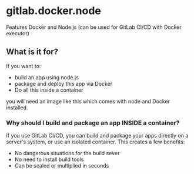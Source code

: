 # gitlab.docker.node
Features Docker and Node.js (can be used for GitLab CI/CD with Docker executor)

## What is it for?
If you want to:
- build an app using node.js
- package and deploy this app via Docker
- Do all this inside a container

you will need an image like this which comes with node and Docker installed.

### Why should I build and package an app INSIDE a container?
If you use GitLab CI/CD, you can build and package your apps directly on a server's system, or use an isolated container. 
This creates a few benefits:
- No dangerous situations for the build sever
- No need to install build tools
- Can be scaled or multiplied in seconds
